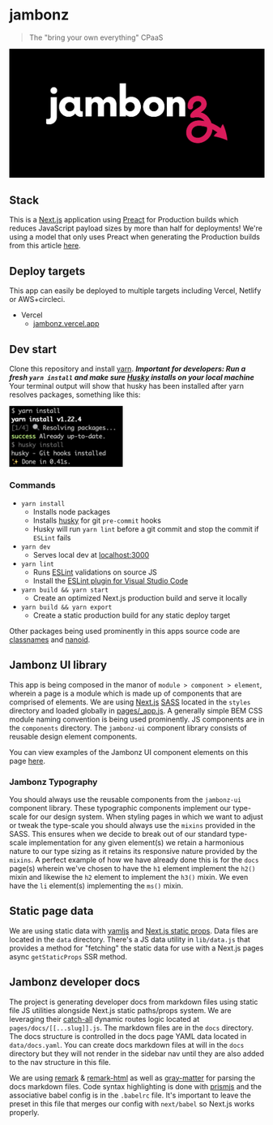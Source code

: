 jambonz
=======

> The "bring your own everything" CPaaS

![](/public/jambonz.png)

## Stack

This is a [Next.js](https://nextjs.org) application using [Preact](https://preactjs.com/) for Production builds which reduces JavaScript payload sizes by more than half for deployments! We're using a model that only uses Preact when generating the Production builds from this article [here](https://darrenwhite.dev/blog/nextjs-replace-react-with-preact).

## Deploy targets

This app can easily be deployed to multiple targets including Vercel, Netlify or AWS+circleci.

- Vercel
  - [jambonz.vercel.app](https://jambonz.vercel.app)

## Dev start

Clone this repository and install [yarn](https://yarnpkg.com/getting-started/install). ***Important for developers: Run a fresh `yarn install` and make sure [Husky](https://typicode.github.io/husky/) installs on your local machine*** Your terminal output will show that husky has been installed after yarn resolves packages, something like this:

<img src="/public/husky_screenshot.png" width="224" height="auto" />

### Commands

- `yarn install`
  - Installs node packages
  - Installs [husky](https://typicode.github.io/husky/) for git `pre-commit` hooks
  - Husky will run `yarn lint` before a git commit and stop the commit if `ESLint` fails
- `yarn dev`
  - Serves local dev at [localhost:3000](http://localhost:3000)
- `yarn lint`
  - Runs [ESLint](https://eslint.org/) validations on source JS
  - Install the [ESLint plugin for Visual Studio Code](https://marketplace.visualstudio.com/items?itemName=dbaeumer.vscode-eslint&ssr=false#overview)
- `yarn build && yarn start`
  - Create an optimized Next.js production build and serve it locally
- `yarn build && yarn export`
  - Create a static production build for any static deploy target 

Other packages being used prominently in this apps source code are [classnames](https://www.npmjs.com/package/classnames) and [nanoid](https://www.npmjs.com/package/nanoid#react).

## Jambonz UI library

This app is being composed in the manor of `module > component > element`, wherein a page is a module which is made up of components that are comprised of elements. We are using [Next.js](https://nextjs.org) [SASS](https://nextjs.org/learn/basics/assets-metadata-css/css-styling) located in the `styles` directory and loaded globally in [pages/_app.js](/pages/_app.js). A generally simple BEM CSS module naming convention is being used prominently. JS components are in the `components` directory. The `jambonz-ui` component library consists of reusable design element components.

You can view examples of the Jambonz UI component elements on this page [here](https://jambonz.vercel.app/jambonz-ui).

### Jambonz Typography

You should always use the reusable components from the `jambonz-ui` component library. These typographic components implement our type-scale for our design system. When styling pages in which we want to adjust or tweak the type-scale you should always use the `mixins` provided in the SASS. This ensures when we decide to break out of our standard type-scale implementation for any given element(s) we retain a harmonious nature to our type sizing as it retains its responsive nature provided by the `mixins`. A perfect example of how we have already done this is for the `docs` page(s) wherein we've chosen to have the `h1` element implement the `h2()` mixin and likewise the `h2` element to implement the `h3()` mixin. We even have the `li` element(s) implementing the `ms()` mixin.

## Static page data

We are using static data with [yamljs](https://www.npmjs.com/package/yamljs) and [Next.js static props](https://nextjs.org/docs/basic-features/data-fetching#getstaticprops-static-generation). Data files are located in the `data` directory. There's a JS data utility in `lib/data.js` that provides a method for "fetching" the static data for use with a Next.js pages async `getStaticProps` SSR method.

## Jambonz developer docs

The project is generating developer docs from markdown files using static file JS utilities alongside Next.js static paths/props system. We are leveraging their [catch-all](https://nextjs.org/docs/routing/dynamic-routes#optional-catch-all-routes) dynamic routes logic located at `pages/docs/[[...slug]].js`. The markdown files are in the `docs` directory. The docs structure is controlled in the docs page YAML data located in `data/docs.yaml`. You can create docs markdown files at will in the `docs` directory but they will not render in the sidebar nav until they are also added to the nav structure in this file.

We are using [remark](https://github.com/remarkjs/remark) & [remark-html](https://github.com/remarkjs/remark-html) as well as [gray-matter](https://github.com/jonschlinkert/gray-matter) for parsing the docs markdown files. Code syntax highlighting is done with [prismjs](https://prismjs.com) and the associative babel config is in the `.babelrc` file. It's important to leave the preset in this file that merges our config with `next/babel` so Next.js works properly.
